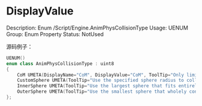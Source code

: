 # DisplayValue

Description: Enum /Script/Engine.AnimPhysCollisionType
Usage: UENUM
Group: Enum Property
Status: NotUsed

源码例子：

```cpp
UENUM()
enum class AnimPhysCollisionType : uint8
{
	CoM UMETA(DisplayName="CoM", DisplayValue="CoM", ToolTip="Only limit the center of mass from crossing planes."),
	CustomSphere UMETA(ToolTip="Use the specified sphere radius to collide with planes."),
	InnerSphere UMETA(ToolTip="Use the largest sphere that fits entirely within the body extents to collide with planes."),
	OuterSphere UMETA(ToolTip="Use the smallest sphere that wholely contains the body extents to collide with planes.")
};
```